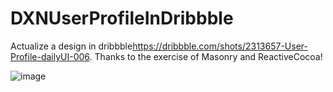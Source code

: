 # DXNUserProfileInDribbble
Actualize a design in dribbble<https://dribbble.com/shots/2313657-User-Profile-dailyUI-006>.
Thanks to the exercise of Masonry and ReactiveCocoa!

![image](https://github.com/daixunry/DXNUserProfileInDribbble/blob/master/small.gif)
